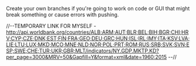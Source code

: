 Create your own branches if you're going to work on code or GUI that might break something or cause errors with pushing.

//--TEMPORARY LINK FOR MYSELF - http://api.worldbank.org/countries/ALB;ARM;AUT;BLR;BEL;BIH;BGR;CHI;HRV;CYP;CZE;DNK;EST;FIN;FRA;GEO;DEU;GRC;HUN;ISL;IRL;IMY;ITA;KSV;LVA;LIE;LTU;LUX;MKD;MCO;MNE;NLD;NOR;POL;PRT;ROM;RUS;SRB;SVK;SVN;ESP;SWE;CHE;TUR;UKR;GBR;MLT/indicators/NY.GDP.MKTP.KD?per_page=3000&MRV=50&Gapfill=Y&format=xml&date=1960:2015
--//